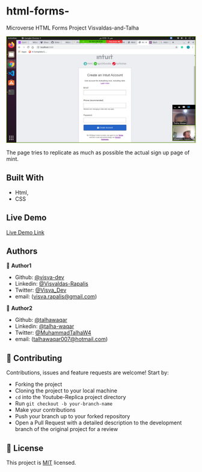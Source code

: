 # html-forms-
Microverse HTML Forms Project Visvaldas-and-Talha

![screenshot](./images/screenshot.png)

The page tries to replicate as much as possible the actual sign up page of mint.

## Built With

- Html,
- CSS

## Live Demo

[Live Demo Link](https://rawcdn.githack.com/talhawaqar/html-forms-/f9bcf1e47d7e8e0eab351b42f6bb7fded3eb5e64/index.html)

## Authors

👤 **Author1**

- Github: [@visva-dev](https://github.com/visva-dev)
- Linkedin: [@Visvaldas-Rapalis](https://www.linkedin.com/in/visvaldas-rapalis-009797b9/)
- Twitter: [@Visva_Dev](https://twitter.com/Visva_Dev)
- email: (visva.rapalis@gmail.com)

👤 **Author2**

- Github: [@talhawaqar](https://github.com/talhawaqar)
- Linkedin: [@talha-waqar](https://www.linkedin.com/in/talha-waqar-977257145/)
- Twitter: [@MuhammadTalhaW4](https://twitter.com/MuhammadTalhaW4)
- email: (talhawaqar007@hotmail.com)

## 🤝 Contributing

Contributions, issues and feature requests are welcome! Start by:

- Forking the project
- Cloning the project to your local machine
- `cd` into the Youtube-Replica project directory
- Run `git checkout -b your-branch-name`
- Make your contributions
- Push your branch up to your forked repository
- Open a Pull Request with a detailed description to the development branch of the original project for a review

## 📝 License

This project is [MIT](https://opensource.org/licenses/MIT) licensed.
